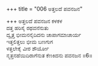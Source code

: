 +++
title = "006 ಅತ್ತಲದೆ ಪವನಜನ"

+++
ಅತ್ತಲದೆ ಪವನಜನ ಕಳಕಳ  
ದತ್ತ ಹರಿಸೈ ರಥವನೆನುತು  
ದ್ವೃತ್ತ ಭೀಮನನೈದಿದನು ಚಾಪಾಗಮಾಚಾರ್ಯ  
ಇತ್ತಲಿತ್ತಲು ಭೀಮ ಬಣಗುಗ  
ಳತ್ತಲೇಕೈ ವೀರ ಶೌರ್ಯೋ  
ನ್ಮತ್ತನಹೆಯಿದಿರಾಗೆನುತ ಕೆಣಕಿದನು ಪವನಜನ    ॥6॥